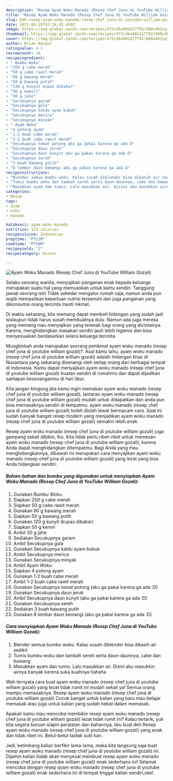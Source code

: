 ```yaml
---
description: "Resep Ayam Woku Manado (Resep Chef Juna di YouTube William Gozali) yang sedap Untuk Jualan"
title: "Resep Ayam Woku Manado (Resep Chef Juna di YouTube William Gozali) yang sedap Untuk Jualan"
slug: 646-resep-ayam-woku-manado-resep-chef-juna-di-youtube-william-gozali-yang-sedap-untuk-jualan
date: 2021-05-26T02:16:43.450Z
image: https://img-global.cpcdn.com/recipes/472cdba082d17f92/680x482cq70/ayam-woku-manado-resep-chef-juna-di-youtube-william-gozali-foto-resep-utama.jpg
thumbnail: https://img-global.cpcdn.com/recipes/472cdba082d17f92/680x482cq70/ayam-woku-manado-resep-chef-juna-di-youtube-william-gozali-foto-resep-utama.jpg
cover: https://img-global.cpcdn.com/recipes/472cdba082d17f92/680x482cq70/ayam-woku-manado-resep-chef-juna-di-youtube-william-gozali-foto-resep-utama.jpg
author: Brian Harper
ratingvalue: 4.1
reviewcount: 10
recipeingredient:
- " Bumbu Woku"
- "250 g cabe merah"
- "50 g cabe rawit merah"
- "60 g bawang merah"
- "50 g bawang putih"
- "120 g kunyit kupas dibakar"
- "50 g kemiri"
- "30 g jahe"
- "Secukupnya garam"
- "Secukupnya gula"
- "Secukupnya kaldu ayam bubuk"
- "Secukupnya merica"
- "Secukupnya minyak"
- " Ayam Woku"
- "4 potong ayam"
- "1-2 buah cabe merah"
- "1-2 buah cabe rawit merah"
- "Secukupnya tomat potong aku ga pakai karena ga ada D"
- "Secukupnya daun jeruk"
- "Secukupnya daun kunyit aku ga pakai karena ga ada D"
- "Secukupnya sereh"
- "3 buah bawang putih"
- "8 lembar daun kemangi aku ga pakai karena ga ada D"
recipeinstructions:
- "Blender semua bumbu woku. Kalau susah diblender bisa dikasih air sedikit"
- "Tumis bumbu woku dan tambah sereh serta daun-daunnya, cabe dan bawang"
- "Masukkan ayam dan tumis. Lalu masukkan air. Disini aku masukkin airnya banyak karena suka kuahnya hahaha"
categories:
- Resep
tags:
- ayam
- woku
- manado

katakunci: ayam woku manado 
nutrition: 123 calories
recipecuisine: Indonesian
preptime: "PT21M"
cooktime: "PT58M"
recipeyield: "2"
recipecategory: Dinner

---
```



![Ayam Woku Manado (Resep Chef Juna di YouTube William Gozali)](https://img-global.cpcdn.com/recipes/472cdba082d17f92/680x482cq70/ayam-woku-manado-resep-chef-juna-di-youtube-william-gozali-foto-resep-utama.jpg)

Selaku seorang wanita, menyajikan panganan enak kepada keluarga merupakan suatu hal yang memuaskan untuk kamu sendiri. Tanggung jawab seorang istri Tidak sekedar mengatur rumah saja, namun anda pun wajib memastikan keperluan nutrisi terpenuhi dan juga panganan yang dikonsumsi orang tercinta mesti nikmat.

Di waktu  sekarang, kita memang dapat membeli hidangan yang sudah jadi walaupun tidak harus susah membuatnya dulu. Namun ada juga mereka yang memang mau menyajikan yang terenak bagi orang yang dicintainya. Karena, menghidangkan masakan sendiri jauh lebih higienis dan bisa menyesuaikan berdasarkan selera keluarga tercinta. 



Mungkinkah anda merupakan seorang penikmat ayam woku manado (resep chef juna di youtube william gozali)?. Asal kamu tahu, ayam woku manado (resep chef juna di youtube william gozali) adalah hidangan khas di Nusantara yang sekarang disenangi oleh setiap orang dari berbagai tempat di Indonesia. Kamu dapat menyajikan ayam woku manado (resep chef juna di youtube william gozali) buatan sendiri di rumahmu dan dapat dijadikan santapan kesenanganmu di hari libur.

Kita jangan bingung jika kamu ingin memakan ayam woku manado (resep chef juna di youtube william gozali), lantaran ayam woku manado (resep chef juna di youtube william gozali) mudah untuk didapatkan dan anda pun bisa memasaknya sendiri di tempatmu. ayam woku manado (resep chef juna di youtube william gozali) boleh diolah lewat bermacam cara. Saat ini sudah banyak banget resep modern yang menjadikan ayam woku manado (resep chef juna di youtube william gozali) semakin lebih enak.

Resep ayam woku manado (resep chef juna di youtube william gozali) juga gampang sekali dibikin, lho. Kita tidak perlu ribet-ribet untuk memesan ayam woku manado (resep chef juna di youtube william gozali), karena Anda dapat menghidangkan ditempatmu. Bagi Anda yang mau menghidangkannya, dibawah ini merupakan cara menyajikan ayam woku manado (resep chef juna di youtube william gozali) yang lezat yang bisa Anda hidangkan sendiri.

<!--inarticleads1-->

##### Bahan-bahan dan bumbu yang digunakan untuk menyiapkan Ayam Woku Manado (Resep Chef Juna di YouTube William Gozali):

1. Gunakan  Bumbu Woku
1. Siapkan 250 g cabe merah
1. Siapkan 50 g cabe rawit merah
1. Gunakan 60 g bawang merah
1. Siapkan 50 g bawang putih
1. Gunakan 120 g kunyit (kupas dibakar)
1. Siapkan 50 g kemiri
1. Ambil 30 g jahe
1. Sediakan Secukupnya garam
1. Ambil Secukupnya gula
1. Gunakan Secukupnya kaldu ayam bubuk
1. Ambil Secukupnya merica
1. Gunakan Secukupnya minyak
1. Ambil  Ayam Woku
1. Siapkan 4 potong ayam
1. Gunakan 1-2 buah cabe merah
1. Ambil 1-2 buah cabe rawit merah
1. Gunakan Secukupnya tomat potong (aku ga pakai karena ga ada :D)
1. Gunakan Secukupnya daun jeruk
1. Ambil Secukupnya daun kunyit (aku ga pakai karena ga ada :D)
1. Gunakan Secukupnya sereh
1. Sediakan 3 buah bawang putih
1. Gunakan 8 lembar daun kemangi (aku ga pakai karena ga ada :D)




<!--inarticleads2-->

##### Cara menyiapkan Ayam Woku Manado (Resep Chef Juna di YouTube William Gozali):

1. Blender semua bumbu woku. Kalau susah diblender bisa dikasih air sedikit
1. Tumis bumbu woku dan tambah sereh serta daun-daunnya, cabe dan bawang
1. Masukkan ayam dan tumis. Lalu masukkan air. Disini aku masukkin airnya banyak karena suka kuahnya hahaha




Wah ternyata cara buat ayam woku manado (resep chef juna di youtube william gozali) yang lezat tidak rumit ini mudah sekali ya! Semua orang mampu memasaknya. Resep ayam woku manado (resep chef juna di youtube william gozali) Cocok banget untuk kalian yang baru mau belajar memasak atau juga untuk kalian yang sudah hebat dalam memasak.

Apakah kamu mau mencoba membikin resep ayam woku manado (resep chef juna di youtube william gozali) lezat tidak rumit ini? Kalau tertarik, yuk kita segera buruan siapin peralatan dan bahannya, lalu buat deh Resep ayam woku manado (resep chef juna di youtube william gozali) yang enak dan tidak ribet ini. Betul-betul taidak sulit kan. 

Jadi, ketimbang kalian berfikir lama-lama, maka kita langsung saja buat resep ayam woku manado (resep chef juna di youtube william gozali) ini. Dijamin kalian tiidak akan menyesal membuat resep ayam woku manado (resep chef juna di youtube william gozali) enak sederhana ini! Selamat mencoba dengan resep ayam woku manado (resep chef juna di youtube william gozali) enak sederhana ini di tempat tinggal kalian sendiri,oke!.

